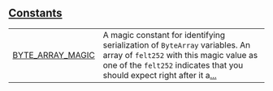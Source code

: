 
[Constants](./core-byte_array-constants.md)
 ---
| | |
|:---|:---|
| [BYTE_ARRAY_MAGIC](./core-byte_array-BYTE_ARRAY_MAGIC.md) | A magic constant for identifying serialization of `ByteArray`  variables. An array of `felt252` with this magic value as one of the `felt252`  indicates that you should expect right after it a[...](./core-byte_array-BYTE_ARRAY_MAGIC.md) |
